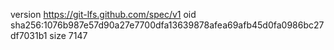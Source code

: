 version https://git-lfs.github.com/spec/v1
oid sha256:1076b987e57d90a27e7700dfa13639878afea69afb45d0fa0986bc27df7031b1
size 7147
